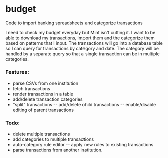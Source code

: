 # budget
Code to import banking spreadsheets and categorize transactions

I need to check my budget everyday but Mint isn't cutting it. I want to
be able to download my transactions, import them and the categorize them
based on patterns that I input. The transactions will go into a database
table so I can query for transactions by category and date. The category
will be handled by a separate query so that a single transaction can be
in multiple categories.

### Features:
- parse CSVs from one institution
- fetch transactions
- render transactions in a table
- add/delete transaction categories
- "split" transactions
-- add/delete child transactions
-- enable/disable editing of parent transactions

### Todo:
- delete multiple transactions
- add categories to multiple transactions
- auto-category rule editor
-- apply new rules to existing transactions
- parse transactions from another institution.



